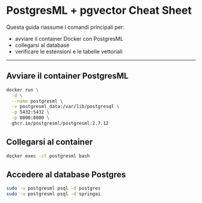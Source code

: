 # PostgresML + pgvector Cheat Sheet

Questa guida riassume i comandi principali per:
- avviare il container Docker con PostgresML
- collegarsi al database
- verificare le estensioni e le tabelle vettoriali

---

## Avviare il container PostgresML

```bash
docker run \
  -d \
  --name postgresml \
  -v postgresml_data:/var/lib/postgresql \
  -p 5432:5432 \
  -p 8000:8000 \
  ghcr.io/postgresml/postgresml:2.7.12
```  

## Collegarsi al container

```bash
docker exec -it postgresml bash
``` 

## Accedere al database Postgres

```bash
sudo -u postgresml psql -d postgres
sudo -u postgresml psql -d springai
``` 